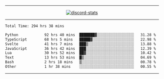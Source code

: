 <a href="https://www.github.com/ripavoid" target="_blank" rel="noreferrer">

-------

<div align='center'>
    <a href='https://discordapp.com/users/825178146797518881'>
        <img align='center' alt='discord-stats' src='https://api.discord-status.me/825178146797518881?nitro&boost=4&gradient=%231e0b1a%2C%23000000%2C%23000000%2C%23160316'></img>
    </a>
</div>

-------

<!--START_SECTION:waka-->

```txt
Total Time: 294 hrs 38 mins

Python            92 hrs 40 mins  ███████▓░░░░░░░░░░░░░░░░░   31.28 %
TypeScript        68 hrs 5 mins   █████▓░░░░░░░░░░░░░░░░░░░   22.98 %
Svelte            41 hrs 7 mins   ███▒░░░░░░░░░░░░░░░░░░░░░   13.88 %
JavaScript        36 hrs 42 mins  ███░░░░░░░░░░░░░░░░░░░░░░   12.39 %
Lua               30 hrs 52 mins  ██▓░░░░░░░░░░░░░░░░░░░░░░   10.42 %
Text              13 hrs 53 mins  █▒░░░░░░░░░░░░░░░░░░░░░░░   04.69 %
Bash              2 hrs 18 mins   ▒░░░░░░░░░░░░░░░░░░░░░░░░   00.78 %
Other             1 hr 38 mins    ░░░░░░░░░░░░░░░░░░░░░░░░░   00.55 %
```

<!--END_SECTION:waka-->

-------
